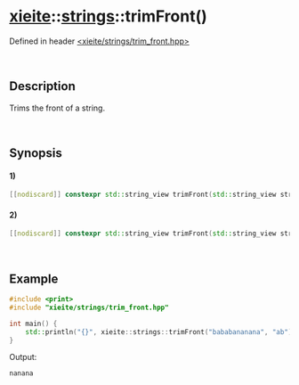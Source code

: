 # [xieite](../../xieite.md)\:\:[strings](../../strings.md)\:\:trimFront\(\)
Defined in header [<xieite/strings/trim_front.hpp>](../../../include/xieite/strings/trim_front.hpp)

&nbsp;

## Description
Trims the front of a string.

&nbsp;

## Synopsis
#### 1)
```cpp
[[nodiscard]] constexpr std::string_view trimFront(std::string_view string, char character) noexcept;
```
#### 2)
```cpp
[[nodiscard]] constexpr std::string_view trimFront(std::string_view string, std::string_view characters) noexcept;
```

&nbsp;

## Example
```cpp
#include <print>
#include "xieite/strings/trim_front.hpp"

int main() {
    std::println("{}", xieite::strings::trimFront("bababananana", "ab"));
}
```
Output:
```
nanana
```
